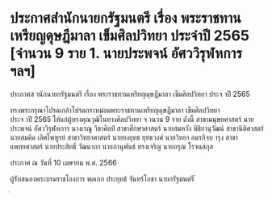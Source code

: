 
# ประกาศสำนักนายกรัฐมนตรี เรื่อง พระราชทานเหรียญดุษฎีมาลา เข็มศิลปวิทยา ประจำปี 2565 [จำนวน 9 ราย 1. นายประพจน์ อัศววิรุฬหการ ฯลฯ]
      
      

      
      

ประกาศส านักนายกรัฐมนตรี 
เรื่อง  พระราชทานเหรียญดุษฎีมาลา  เข็มศิลปวิทยา  ประจ าปี  2565 
 
 
ทรงพระกรุณาโปรดเกล้าโปรดกระหม่อมพระราชทานเหรียญดุษฎีมาลา  เข็มศิลปวิทยา   
ประจ าปี  2565  ให้แก่ผู้ทรงคุณวุฒิในทางศิลปวิทยา  จ านวน  9  ราย  ดังนี้ 
สาขามนุษยศาสตร์ 
นายประพจน์  อัศววิรุฬหการ 
นางเรณู  วิชาศิลป์ 
สาขาศึกษาศาสตร์ 
นายสมหวัง  พิธิยานุวัฒน์ 
สาขานิติศาสตร์ 
นายสมคิด  เลิศไพฑูรย์ 
สาขาวิทยาศาสตร์ 
นายยงยุทธ  ยุทธวงศ์ 
นายวิทยา  อมรกิจบ ารุง 
สาขาแพทยศาสตร์ 
นายประสิทธิ์  วัฒนาภา 
นายภานุพันธ์  ทรงเจริญ 
นายอรุณ  โรจนสกุล 
 
ประกาศ  ณ  วันที่  10  เมษายน  พ.ศ.  2566 
 
ผู้รับสนองพระบรมราชโองการ 
พลเอก ประยุทธ์  จันทร์โอชา 
นายกรัฐมนตรี 
้
 
่
 